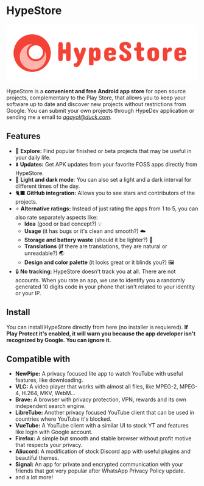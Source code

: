 # HypeStore
<p align="center">
  <img src="/assets/hypestore.logo.horizontal-1.PNG" width="500">
</p>

HypeStore is a **convenient and free Android app store** for open source projects, complementary to the Play Store, that allows you to keep your software up to date and discover new projects without restrictions from Google. You can submit your own projects through HypeDev application or sending me a email to *agayol@duck.com*.

## Features

- 🧭 **Explore:** Find popular finished or beta projects that may be useful in your daily life.
- ⬇️ **Updates:** Get APK updates from your favorite FOSS apps directly from HypeStore.
- 🎨 **Light and dark mode**: You can also set a light and a dark interval for different times of the day.
- 🐈‍⬛ **GitHub integration:** Allows you to see stars and contributors of the projects.
- ⭐️ **Alternative ratings:** Instead of just rating the apps from 1 to 5, you can also rate separately aspects like:
  - **Idea** (good or bad concept?) 💡
  - **Usage** (it has bugs or it's clean and smooth?) ☁️
  - **Storage and battery waste** (should it be lighter?) 🔋
  - **Translations** (if there are translations, they are natural or unreadable?) 🌏
  - **Design and color palette** (it looks great or it blinds you?) 🖼
- 🔒 **No tracking**: HypeStore doesn't track you at all. There are not accounts. When you rate an app, we use to identify you a randomly generated 10 digits code in your phone that isn't related to your identity or your IP.

## Install

You can install HypeStore directly from here (no installer is requiered).
**If Play Protect it's enabled, it will warn you because the app developer isn't recognized by Google. You can ignore it.**

## Compatible with
 
- **NewPipe:** A privacy focused lite app to watch YouTube with useful features, like downloading.
- **VLC:** A video player that works with almost all files, like MPEG-2, MPEG-4, H.264, MKV, WebM...
- **Brave:** A browser with privacy protection, VPN, rewards and its own independent search engine.
- **LibreTube:** Another privacy focused YouTube client that can be used in countries where YouTube it's blocked.
- **VueTube:** A YouTube client with a similar UI to stock YT and features like login with Google account.
- **Firefox:** A simple but smooth and stable browser without profit motive that respects your privacy.
- **Aliucord:** A modification of stock Discord app with useful plugins and beautiful themes.
- **Signal:** An app for private and encrypted communication with your friends that got very popular after WhatsApp Privacy Policy update.
- and a lot more!
